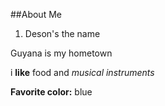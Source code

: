 ##About Me

1. Deson's the name

Guyana is my hometown

i **like** food and *musical instruments*

**Favorite color:** blue
